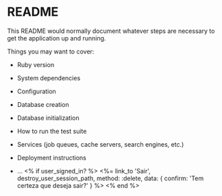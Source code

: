 # README

This README would normally document whatever steps are necessary to get the
application up and running.

Things you may want to cover:

* Ruby version

* System dependencies

* Configuration

* Database creation

* Database initialization

* How to run the test suite

* Services (job queues, cache servers, search engines, etc.)

* Deployment instructions

* ...
<% if user_signed_in? %>
      <%= link_to 'Sair', destroy_user_session_path, method: :delete, data: { confirm: 'Tem certeza que deseja sair?' } %>
    <% end %>